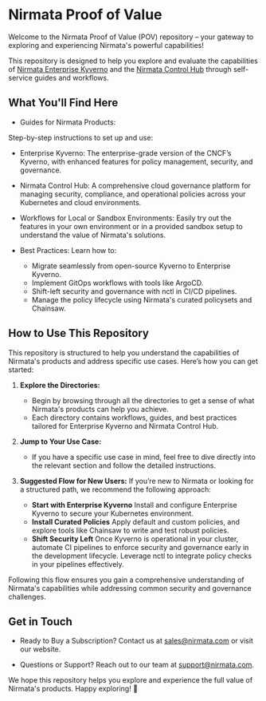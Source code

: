 # Nirmata Proof of Value
Welcome to the Nirmata Proof of Value (POV) repository – your gateway to exploring and experiencing Nirmata's powerful capabilities!

This repository is designed to help you explore and evaluate the capabilities of [Nirmata Enterprise Kyverno](https://nirmata.com/nirmata-enterprise-for-kyverno/) and the [Nirmata Control Hub](https://nirmata.com/nirmata-control-hub/) through self-service guides and workflows.

## What You'll Find Here
* Guides for Nirmata Products:

Step-by-step instructions to set up and use:

  * Enterprise Kyverno: The enterprise-grade version of the CNCF’s Kyverno, with enhanced features for policy management, security, and governance.
  * Nirmata Control Hub: A comprehensive cloud governance platform for managing security, compliance, and operational policies across your Kubernetes and cloud environments.

* Workflows for Local or Sandbox Environments:
Easily try out the features in your own environment or in a provided sandbox setup to understand the value of Nirmata's solutions.

* Best Practices:
Learn how to:

  * Migrate seamlessly from open-source Kyverno to Enterprise Kyverno.
  * Implement GitOps workflows with tools like ArgoCD.
  * Shift-left security and governance with nctl in CI/CD pipelines.
  * Manage the policy lifecycle using Nirmata's curated policysets and Chainsaw.

## How to Use This Repository
This repository is structured to help you understand the capabilities of Nirmata's products and address specific use cases. Here’s how you can get started:

1. **Explore the Directories:**
    * Begin by browsing through all the directories to get a sense of what Nirmata's products can help you achieve.
    * Each directory contains workflows, guides, and best practices tailored for Enterprise Kyverno and Nirmata Control Hub.

2. **Jump to Your Use Case:**
    * If you have a specific use case in mind, feel free to dive directly into the relevant section and follow the detailed instructions.

3. **Suggested Flow for New Users:** If you’re new to Nirmata or looking for a structured path, we recommend the following approach:
    * **Start with Enterprise Kyverno**
    Install and configure Enterprise Kyverno to secure your Kubernetes environment.
    * **Install Curated Policies**
    Apply default and custom policies, and explore tools like Chainsaw to write and test robust policies.
    * **Shift Security Left**
    Once Kyverno is operational in your cluster, automate CI pipelines to enforce security and governance early in the development lifecycle. Leverage nctl to integrate policy checks in your pipelines effectively.

Following this flow ensures you gain a comprehensive understanding of Nirmata's capabilities while addressing common security and governance challenges.

## Get in Touch
* Ready to Buy a Subscription?
Contact us at sales@nirmata.com or visit our website.

* Questions or Support?
Reach out to our team at support@nirmata.com.

We hope this repository helps you explore and experience the full value of Nirmata's products. Happy exploring! 🚀